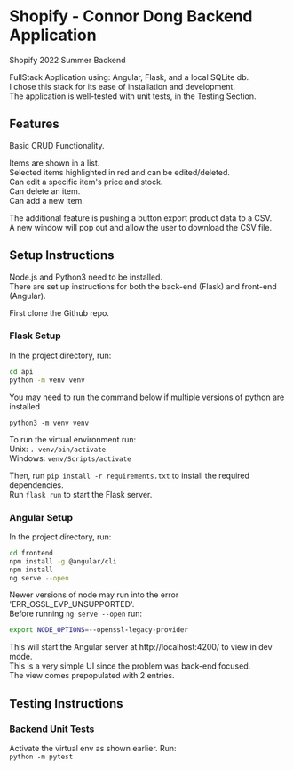# Shopify - Connor Dong Backend Application
Shopify 2022 Summer Backend

FullStack Application using: Angular, Flask, and a local SQLite db.  
I chose this stack for its ease of installation and development.   
The application is well-tested with unit tests, in the Testing Section.


## Features
Basic CRUD Functionality.  

Items are shown in a list.   
Selected items highlighted in red and can be edited/deleted.  
Can edit a specific item's price and stock.   
Can delete an item.  
Can add a new item. 

The additional feature is pushing a button export product data to a CSV.  
A new window will pop out and allow the user to download the CSV file. 

## Setup Instructions
Node.js and Python3 need to be installed.  
There are set up instructions for both the back-end (Flask) and front-end (Angular).

First clone the Github repo.  
### Flask Setup
In the project directory, run:  
```bash
cd api
python -m venv venv 
```
You may need to run the command below if multiple versions of python are installed
``` 
python3 -m venv venv 
```  
To run the virtual environment run:  
Unix:
`. venv/bin/activate`  
Windows:
`venv/Scripts/activate`  

Then, run `pip install -r requirements.txt` to install the required dependencies.  
Run `flask run` to start the Flask server.

### Angular Setup
In the project directory, run:
```bash
cd frontend
npm install -g @angular/cli
npm install
ng serve --open
```

Newer versions of node may run into the error 'ERR_OSSL_EVP_UNSUPPORTED'.  
Before running  ```ng serve --open``` run:
```bash
export NODE_OPTIONS=--openssl-legacy-provider
```
This will start the Angular server at http://localhost:4200/ to view in dev mode.  
This is a very simple UI since the problem was back-end focused.  
The view comes prepopulated with 2 entries.


## Testing Instructions
### Backend Unit Tests
Activate the virtual env as shown earlier. 
Run:  
`python -m pytest`
